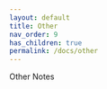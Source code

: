 ```yaml
---
layout: default
title: Other
nav_order: 9
has_children: true
permalink: /docs/other
---
```


Other Notes